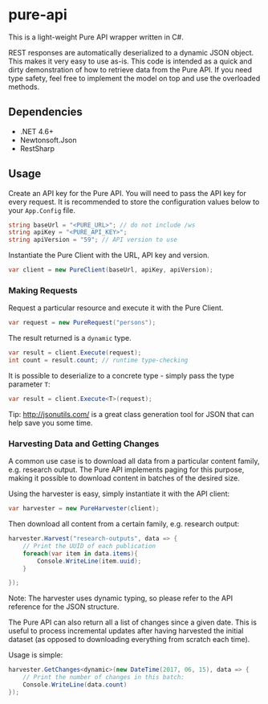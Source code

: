﻿# pure-api
This is a light-weight Pure API wrapper written in C#. 

REST responses are automatically deserialized to a dynamic JSON object. This makes it very easy to use as-is. 
This code is intended as a quick and dirty demonstration of how to retrieve data from the Pure API.
If you need type safety, feel free to implement the model on top and use the overloaded methods.

## Dependencies
- .NET 4.6+
- Newtonsoft.Json
- RestSharp

## Usage
Create an API key for the Pure API. You will need to pass the API key for every request. It is recommended to store the configuration values below to your `App.Config` file.
```csharp
string baseUrl = "<PURE_URL>"; // do not include /ws
string apiKey = "<PURE_API_KEY>";
string apiVersion = "59"; // API version to use
```
Instantiate the Pure Client with the URL, API key and version.
```csharp
var client = new PureClient(baseUrl, apiKey, apiVersion);
```
### Making Requests
Request a particular resource and execute it with the Pure Client.
```csharp
var request = new PureRequest("persons");
```

The result returned is a `dynamic` type. 
```csharp
var result = client.Execute(request);
int count = result.count; // runtime type-checking
```

It is possible to deserialize to a concrete type - simply pass the type parameter `T`:
```csharp
var result = client.Execute<T>(request);
```
Tip: http://jsonutils.com/ is a great class generation tool for JSON that can help save you some time.

### Harvesting Data and Getting Changes
A common use case is to download all data from a particular content family, e.g. research output. 
The Pure API implements paging for this purpose, making it possible to download content in batches of the desired size.

Using the harvester is easy, simply instantiate it with the API client:
```csharp
var harvester = new PureHarvester(client);
```
Then download all content from a certain family, e.g. research output:
```csharp
harvester.Harvest("research-outputs", data => {
    // Print the UUID of each publication
    foreach(var item in data.items){
        Console.WriteLine(item.uuid);
    }

});
```
Note: The harvester uses dynamic typing, so please refer to the API reference for the JSON structure.

The Pure API can also return all a list of changes since a given date. 
This is useful to process incremental updates after having harvested the initial dataset (as opposed to downloading everything from scratch each time).

Usage is simple:
```csharp
harvester.GetChanges<dynamic>(new DateTime(2017, 06, 15), data => {
    // Print the number of changes in this batch:
    Console.WriteLine(data.count)
});
```

